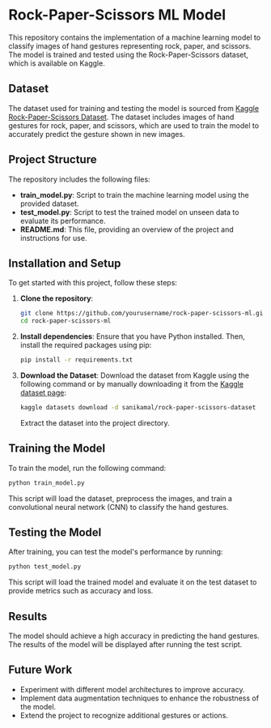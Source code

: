 # Rock-Paper-Scissors ML Model

This repository contains the implementation of a machine learning model to classify images of hand gestures representing rock, paper, and scissors. The model is trained and tested using the Rock-Paper-Scissors dataset, which is available on Kaggle.

## Dataset

The dataset used for training and testing the model is sourced from [Kaggle Rock-Paper-Scissors Dataset](https://www.kaggle.com/datasets/sanikamal/rock-paper-scissors-dataset). The dataset includes images of hand gestures for rock, paper, and scissors, which are used to train the model to accurately predict the gesture shown in new images.

## Project Structure

The repository includes the following files:

- **train_model.py**: Script to train the machine learning model using the provided dataset.
- **test_model.py**: Script to test the trained model on unseen data to evaluate its performance.
- **README.md**: This file, providing an overview of the project and instructions for use.

## Installation and Setup

To get started with this project, follow these steps:

1. **Clone the repository**:
   ```bash
   git clone https://github.com/yourusername/rock-paper-scissors-ml.git
   cd rock-paper-scissors-ml
   ```

2. **Install dependencies**:
   Ensure that you have Python installed. Then, install the required packages using pip:
   ```bash
   pip install -r requirements.txt
   ```

3. **Download the Dataset**:
   Download the dataset from Kaggle using the following command or by manually downloading it from the [Kaggle dataset page](https://www.kaggle.com/datasets/sanikamal/rock-paper-scissors-dataset):
   ```bash
   kaggle datasets download -d sanikamal/rock-paper-scissors-dataset
   ```
   Extract the dataset into the project directory.

## Training the Model

To train the model, run the following command:
```bash
python train_model.py
```
This script will load the dataset, preprocess the images, and train a convolutional neural network (CNN) to classify the hand gestures.

## Testing the Model

After training, you can test the model's performance by running:
```bash
python test_model.py
```
This script will load the trained model and evaluate it on the test dataset to provide metrics such as accuracy and loss.

## Results

The model should achieve a high accuracy in predicting the hand gestures. The results of the model will be displayed after running the test script.

## Future Work

- Experiment with different model architectures to improve accuracy.
- Implement data augmentation techniques to enhance the robustness of the model.
- Extend the project to recognize additional gestures or actions.


